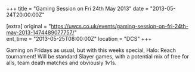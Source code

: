 +++
title = "Gaming Session on Fri 24th May 2013"
date = "2013-05-24T20:00:00Z"

[extra]
original = "https://uwcs.co.uk/events/gaming-session-on-fri-24th-may-2013-1474489077757/"    
ent_time = "2013-05-25T08:00:00Z"
location = "DCS"
+++

Gaming on Fridays as usual, but with this weeks special, Halo: Reach tournament\! Will be standard Slayer games, with a potential mix of free for alls, team death matches and obviously 1v1s.

